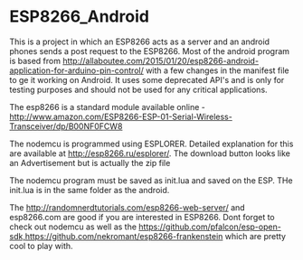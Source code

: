 # ESP8266_Android

This is a project in which an ESP8266 acts as a server and an android phones sends a post request to the ESP8266. 
Most of the android program is based from http://allaboutee.com/2015/01/20/esp8266-android-application-for-arduino-pin-control/ with 
a few changes in the manifest file to ge it working on Android.
It uses some deprecated API's and is only for testing purposes and should not be used for any critical applications.

The esp8266 is a standard module available online - http://www.amazon.com/ESP8266-ESP-01-Serial-Wireless-Transceiver/dp/B00NF0FCW8

The nodemcu is programmed using ESPLORER. Detailed explanation for this are available at http://esp8266.ru/esplorer/. The download button looks like an Advertisement but is actually the zip file

The nodemcu program must be saved as init.lua and saved on the ESP. THe init.lua is in the same folder as the android. 

The http://randomnerdtutorials.com/esp8266-web-server/ and esp8266.com are good if you are interested in ESP8266. Dont forget to check out nodemcu as well as the https://github.com/pfalcon/esp-open-sdk,https://github.com/nekromant/esp8266-frankenstein which are pretty cool to play with.



